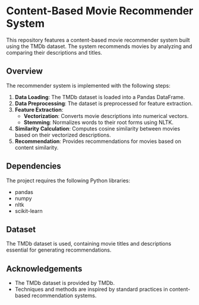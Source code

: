 # Content-Based Movie Recommender System

This repository features a content-based movie recommender system built using the TMDb dataset. The system recommends movies by analyzing and comparing their descriptions and titles.

## Overview

The recommender system is implemented with the following steps:

1. **Data Loading**: The TMDb dataset is loaded into a Pandas DataFrame.
2. **Data Preprocessing**: The dataset is preprocessed for feature extraction.
3. **Feature Extraction**:
   - **Vectorization**: Converts movie descriptions into numerical vectors.
   - **Stemming**: Normalizes words to their root forms using NLTK.
4. **Similarity Calculation**: Computes cosine similarity between movies based on their vectorized descriptions.
5. **Recommendation**: Provides recommendations for movies based on content similarity.

## Dependencies

The project requires the following Python libraries:

- pandas
- numpy
- nltk
- scikit-learn

## Dataset

The TMDb dataset is used, containing movie titles and descriptions essential for generating recommendations.

## Acknowledgements

- The TMDb dataset is provided by TMDb.
- Techniques and methods are inspired by standard practices in content-based recommendation systems.
